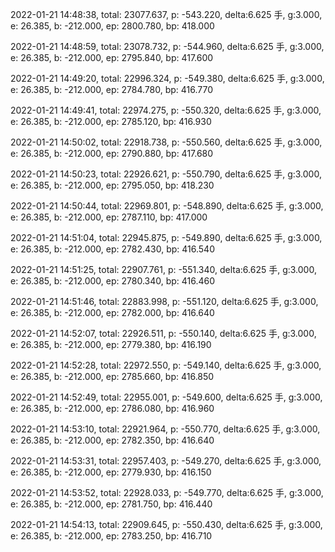 2022-01-21 14:48:38, total: 23077.637, p: -543.220, delta:6.625 手, g:3.000, e: 26.385, b: -212.000, ep: 2800.780, bp: 418.000

2022-01-21 14:48:59, total: 23078.732, p: -544.960, delta:6.625 手, g:3.000, e: 26.385, b: -212.000, ep: 2795.840, bp: 417.600

2022-01-21 14:49:20, total: 22996.324, p: -549.380, delta:6.625 手, g:3.000, e: 26.385, b: -212.000, ep: 2784.780, bp: 416.770

2022-01-21 14:49:41, total: 22974.275, p: -550.320, delta:6.625 手, g:3.000, e: 26.385, b: -212.000, ep: 2785.120, bp: 416.930

2022-01-21 14:50:02, total: 22918.738, p: -550.560, delta:6.625 手, g:3.000, e: 26.385, b: -212.000, ep: 2790.880, bp: 417.680

2022-01-21 14:50:23, total: 22926.621, p: -550.790, delta:6.625 手, g:3.000, e: 26.385, b: -212.000, ep: 2795.050, bp: 418.230

2022-01-21 14:50:44, total: 22969.801, p: -548.890, delta:6.625 手, g:3.000, e: 26.385, b: -212.000, ep: 2787.110, bp: 417.000

2022-01-21 14:51:04, total: 22945.875, p: -549.890, delta:6.625 手, g:3.000, e: 26.385, b: -212.000, ep: 2782.430, bp: 416.540

2022-01-21 14:51:25, total: 22907.761, p: -551.340, delta:6.625 手, g:3.000, e: 26.385, b: -212.000, ep: 2780.340, bp: 416.460

2022-01-21 14:51:46, total: 22883.998, p: -551.120, delta:6.625 手, g:3.000, e: 26.385, b: -212.000, ep: 2782.000, bp: 416.640

2022-01-21 14:52:07, total: 22926.511, p: -550.140, delta:6.625 手, g:3.000, e: 26.385, b: -212.000, ep: 2779.380, bp: 416.190

2022-01-21 14:52:28, total: 22972.550, p: -549.140, delta:6.625 手, g:3.000, e: 26.385, b: -212.000, ep: 2785.660, bp: 416.850

2022-01-21 14:52:49, total: 22955.001, p: -549.600, delta:6.625 手, g:3.000, e: 26.385, b: -212.000, ep: 2786.080, bp: 416.960

2022-01-21 14:53:10, total: 22921.964, p: -550.770, delta:6.625 手, g:3.000, e: 26.385, b: -212.000, ep: 2782.350, bp: 416.640

2022-01-21 14:53:31, total: 22957.403, p: -549.270, delta:6.625 手, g:3.000, e: 26.385, b: -212.000, ep: 2779.930, bp: 416.150

2022-01-21 14:53:52, total: 22928.033, p: -549.770, delta:6.625 手, g:3.000, e: 26.385, b: -212.000, ep: 2781.750, bp: 416.440

2022-01-21 14:54:13, total: 22909.645, p: -550.430, delta:6.625 手, g:3.000, e: 26.385, b: -212.000, ep: 2783.250, bp: 416.710